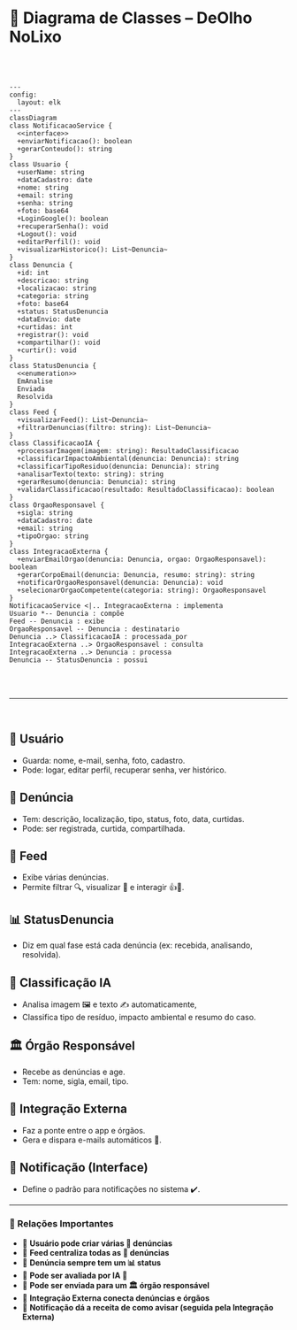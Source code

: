 # 🚀 Diagrama de Classes – DeOlho NoLixo

</br>
</br>

```mermaid
---
config:
  layout: elk
---
classDiagram
class NotificacaoService {
  <<interface>>
  +enviarNotificacao(): boolean
  +gerarConteudo(): string
}
class Usuario {
  +userName: string
  +dataCadastro: date
  +nome: string
  +email: string
  +senha: string
  +foto: base64
  +LoginGoogle(): boolean
  +recuperarSenha(): void
  +Logout(): void
  +editarPerfil(): void
  +visualizarHistorico(): List~Denuncia~
}
class Denuncia {
  +id: int
  +descricao: string
  +localizacao: string
  +categoria: string
  +foto: base64
  +status: StatusDenuncia
  +dataEnvio: date
  +curtidas: int
  +registrar(): void
  +compartilhar(): void
  +curtir(): void
}
class StatusDenuncia {
  <<enumeration>>
  EmAnalise
  Enviada
  Resolvida
}
class Feed {
  +visualizarFeed(): List~Denuncia~
  +filtrarDenuncias(filtro: string): List~Denuncia~
}
class ClassificacaoIA {
  +processarImagem(imagem: string): ResultadoClassificacao
  +classificarImpactoAmbiental(denuncia: Denuncia): string
  +classificarTipoResiduo(denuncia: Denuncia): string
  +analisarTexto(texto: string): string
  +gerarResumo(denuncia: Denuncia): string
  +validarClassificacao(resultado: ResultadoClassificacao): boolean
}
class OrgaoResponsavel {
  +sigla: string
  +dataCadastro: date
  +email: string
  +tipoOrgao: string
}
class IntegracaoExterna {
  +enviarEmailOrgao(denuncia: Denuncia, orgao: OrgaoResponsavel): boolean
  +gerarCorpoEmail(denuncia: Denuncia, resumo: string): string
  +notificarOrgaoResponsavel(denuncia: Denuncia): void
  +selecionarOrgaoCompetente(categoria: string): OrgaoResponsavel
}
NotificacaoService <|.. IntegracaoExterna : implementa
Usuario *-- Denuncia : compõe
Feed -- Denuncia : exibe
OrgaoResponsavel -- Denuncia : destinatario
Denuncia ..> ClassificacaoIA : processada_por
IntegracaoExterna ..> OrgaoResponsavel : consulta
IntegracaoExterna ..> Denuncia : processa
Denuncia -- StatusDenuncia : possui

```
</br>
</br>

---

</br>

## 👤 Usuário

- Guarda: nome, e-mail, senha, foto, cadastro.
- Pode: logar, editar perfil, recuperar senha, ver histórico.

## 📝 Denúncia

- Tem: descrição, localização, tipo, status, foto, data, curtidas.
- Pode: ser registrada, curtida, compartilhada.

## 📰 Feed

- Exibe várias denúncias.
- Permite filtrar 🔍, visualizar 👀 e interagir 👍💬.

## 📊 StatusDenuncia

- Diz em qual fase está cada denúncia (ex: recebida, analisando, resolvida).

## 🧠 Classificação IA

- Analisa imagem 🖼️ e texto ✍️ automaticamente,
- Classifica tipo de resíduo, impacto ambiental e resumo do caso.

## 🏛️ Órgão Responsável

- Recebe as denúncias e age.
- Tem: nome, sigla, email, tipo.

## 🔗 Integração Externa

- Faz a ponte entre o app e órgãos.
- Gera e dispara e-mails automáticos 📧.

## 📣 Notificação (Interface)

- Define o padrão para notificações no sistema ✔️.

---

### 🔀 Relações Importantes

- 👤 **Usuário pode criar várias 📝 denúncias**
- 📰 **Feed centraliza todas as 📝 denúncias**
- 📝 **Denúncia sempre tem um 📊 status**
- 📝 **Pode ser avaliada por IA 🧠**
- 📝 **Pode ser enviada para um 🏛️ órgão responsável**
- 🔗 **Integração Externa conecta denúncias e órgãos**
- 📣 **Notificação dá a receita de como avisar (seguida pela Integração Externa)**
